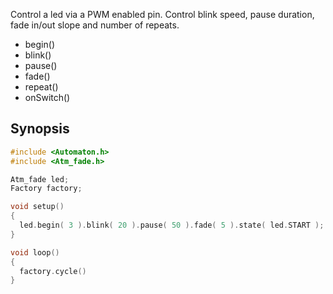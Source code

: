Control a led via a PWM enabled pin. Control blink speed, pause duration, fade in/out slope and number of repeats.

* begin()
* blink()
* pause()
* fade()
* repeat()
* onSwitch()

## Synopsis ##

```c++
#include <Automaton.h>
#include <Atm_fade.h>

Atm_fade led;
Factory factory;

void setup() 
{
  led.begin( 3 ).blink( 20 ).pause( 50 ).fade( 5 ).state( led.START );
}

void loop() 
{
  factory.cycle()
}
```